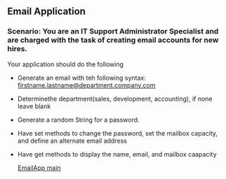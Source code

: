 ## Email Application 

### Scenario: You are an IT Support Administrator Specialist and are charged with the task of creating email accounts for new hires. 
Your application should do the following
- Generate an email with teh following syntax: firstname.lastname@department.company.com
- Determinethe department(sales, development, accounting), if none leave blank
- Generate a random String for a password.
- Have set methods to change the password, set the mailbox capacity, and define an alternate email address
- Have get methods to display the name, email, and mailbox caapacity

  [EmailApp main](src/emailapp/EmailApp.java)


